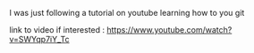 I was just following a tutorial on youtube learning how to you git 

link to video if interested : https://www.youtube.com/watch?v=SWYqp7iY_Tc
